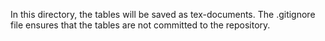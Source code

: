 In this directory, the tables will be saved as tex-documents. The .gitignore
file ensures that the tables are not committed to the repository.
